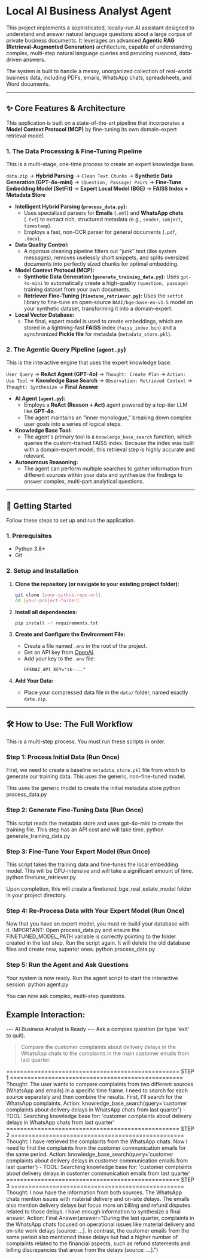 # Local AI Business Analyst Agent

This project implements a sophisticated, locally-run AI assistant designed to understand and answer natural language questions about a large corpus of private business documents. It leverages an advanced **Agentic RAG (Retrieval-Augmented Generation)** architecture, capable of understanding complex, multi-step natural language queries and providing nuanced, data-driven answers.

The system is built to handle a messy, unorganized collection of real-world business data, including PDFs, emails, WhatsApp chats, spreadsheets, and Word documents.

---

## ✨ Core Features & Architecture

This application is built on a state-of-the-art pipeline that incorporates a **Model Context Protocol (MCP)** by fine-tuning its own domain-expert retrieval model.

### 1. The Data Processing & Fine-Tuning Pipeline

This is a multi-stage, one-time process to create an expert knowledge base.

`data.zip` -> **Hybrid Parsing** -> `Clean Text Chunks` -> **Synthetic Data Generation (GPT-4o-mini)** -> `(Question, Passage) Pairs` -> **Fine-Tune Embedding Model (SetFit)** -> **Expert Local Model (BGE)** -> **FAISS Index + Metadata Store**

*   **Intelligent Hybrid Parsing (`process_data.py`):**
    *   Uses specialized parsers for **Emails** (`.eml`) and **WhatsApp chats** (`.txt`) to extract rich, structured metadata (e.g., `sender`, `subject`, `timestamp`).
    *   Employs a fast, non-OCR parser for general documents (`.pdf`, `.docx`).
*   **Data Quality Control:**
    *   A rigorous cleaning pipeline filters out "junk" text (like system messages), removes uselessly short snippets, and splits oversized documents into perfectly sized chunks for optimal embedding.
*   **Model Context Protocol (MCP):**
    *   **Synthetic Data Generation (`generate_training_data.py`):** Uses `gpt-4o-mini` to automatically create a high-quality `(question, passage)` training dataset from your own documents.
    *   **Retriever Fine-Tuning (`finetune_retriever.py`):** Uses the `setfit` library to fine-tune an open-source `BAAI/bge-base-en-v1.5` model on your synthetic dataset, transforming it into a domain-expert.
*   **Local Vector Database:**
    *   The final, expert model is used to create embeddings, which are stored in a lightning-fast **FAISS** index (`faiss_index.bin`) and a synchronized **Pickle file** for metadata (`metadata_store.pkl`).

### 2. The Agentic Query Pipeline (`agent.py`)

This is the interactive engine that uses the expert knowledge base.

`User Query` -> **ReAct Agent (GPT-4o)** -> `Thought: Create Plan` -> `Action: Use Tool` -> **Knowledge Base Search** -> `Observation: Retrieved Context` -> `Thought: Synthesize` -> **Final Answer**

*   **AI Agent (`agent.py`):**
    *   Employs a **ReAct (Reason + Act)** agent powered by a top-tier LLM like **GPT-4o**.
    *   The agent maintains an "inner monologue," breaking down complex user goals into a series of logical steps.
*   **Knowledge Base Tool:**
    *   The agent's primary tool is a `knowledge_base_search` function, which queries the custom-trained FAISS index. Because the index was built with a domain-expert model, this retrieval step is highly accurate and relevant.
*   **Autonomous Reasoning:**
    *   The agent can perform multiple searches to gather information from different sources within your data and synthesize the findings to answer complex, multi-part analytical questions.

---

## 🚀 Getting Started

Follow these steps to set up and run the application.

### 1. Prerequisites
*   Python 3.8+
*   Git

### 2. Setup and Installation

1.  **Clone the repository (or navigate to your existing project folder):**
    ```bash
    git clone [your-github-repo-url]
    cd [your-project-folder]
    ```

2.  **Install all dependencies:**
    ```bash
    pip install -r requirements.txt
    ```

3.  **Create and Configure the Environment File:**
    *   Create a file named `.env` in the root of the project.
    *   Get an API key from [OpenAI](https://platform.openai.com/).
    *   Add your key to the `.env` file:
        ```env
        OPENAI_API_KEY="sk-..."
        ```

4.  **Add Your Data:**
    *   Place your compressed data file in the `data/` folder, named exactly `data.zip`.

---

## 🛠️ How to Use: The Full Workflow

This is a multi-step process. You must run these scripts in order.

### Step 1: Process Initial Data (Run Once)
First, we need to create a baseline `metadata_store.pkl` file from which to generate our training data. This uses the generic, non-fine-tuned model.

This uses the generic model to create the initial metadata store
python process_data.py 

### Step 2: Generate Fine-Tuning Data (Run Once)
This script reads the metadata store and uses gpt-4o-mini to create the training file. This step has an API cost and will take time.
python generate_training_data.py


### Step 3: Fine-Tune Your Expert Model (Run Once)
This script takes the training data and fine-tunes the local embedding model. This will be CPU-intensive and will take a significant amount of time.
python finetune_retriever.py

Upon completion, this will create a finetuned_bge_real_estate_model folder in your project directory.

### Step 4: Re-Process Data with Your Expert Model (Run Once)
Now that you have an expert model, you must re-build your database with it.
IMPORTANT: Open process_data.py and ensure the FINETUNED_MODEL_PATH variable is correctly pointing to the folder created in the last step.
Run the script again. It will delete the old database files and create new, superior ones.
python process_data.py

### Step 5: Run the Agent and Ask Questions
Your system is now ready. Run the agent script to start the interactive session.
python agent.py

You can now ask complex, multi-step questions.
## Example Interaction:

--- AI Business Analyst is Ready ---
Ask a complex question (or type 'exit' to quit).
> Compare the customer complaints about delivery delays in the WhatsApp chats to the complaints in the main customer emails from last quarter.

================================================== STEP 1 ==================================================
Thought: The user wants to compare complaints from two different sources (WhatsApp and emails) in a specific time frame. I need to search for each source separately and then combine the results. First, I'll search for the WhatsApp complaints.
Action: knowledge_base_search(query='customer complaints about delivery delays in WhatsApp chats from last quarter')
    - TOOL: Searching knowledge base for: 'customer complaints about delivery delays in WhatsApp chats from last quarter'
================================================== STEP 2 ==================================================
Thought: I have retrieved the complaints from the WhatsApp chats. Now I need to find the complaints from the customer communication emails for the same period.
Action: knowledge_base_search(query='customer complaints about delivery delays in customer communication emails from last quarter')
    - TOOL: Searching knowledge base for: 'customer complaints about delivery delays in customer communication emails from last quarter'
================================================== STEP 3 ==================================================
Thought: I now have the information from both sources. The WhatsApp chats mention issues with material delivery and on-site delays. The emails also mention delivery delays but focus more on billing and refund disputes related to those delays. I have enough information to synthesize a final answer.
Action: Final Answer(answer="During the last quarter, complaints in the WhatsApp chats focused on operational issues like material delivery and on-site work delays [source: ...]. In contrast, the customer emails from the same period also mentioned these delays but had a higher number of complaints related to the financial aspects, such as refund statements and billing discrepancies that arose from the delays [source: ...].")